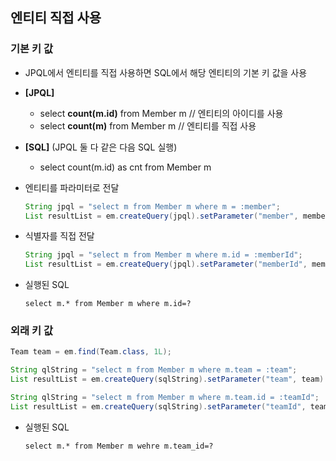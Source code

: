 ## 엔티티 직접 사용

### 기본 키 값
- JPQL에서 엔티티를 직접 사용하면 SQL에서 해당 엔티티의 기본 키 값을 사용
- __[JPQL]__
    - select __count(m.id)__ from Member m // 엔티티의 아이디를 사용
    - select __count(m)__ from Member m    // 엔티티를 직접 사용

- __[SQL]__ (JPQL 둘 다 같은 다음 SQL 실행)
    - select count(m.id) as cnt from Member m
    
- 엔티티를 파라미터로 전달
    ```java
    String jpql = "select m from Member m where m = :member";
    List resultList = em.createQuery(jpql).setParameter("member", member).getResultList();
    ```
  
- 식별자를 직접 전달
    ```java
    String jpql = "select m from Member m where m.id = :memberId";
    List resultList = em.createQuery(jpql).setParameter("memberId", memberId).getResultList();
    ```
  
- 실행된 SQL
    ```
    select m.* from Member m where m.id=?
    ```
  
### 외래 키 값
```java
Team team = em.find(Team.class, 1L);

String qlString = "select m from Member m where m.team = :team";
List resultList = em.createQuery(sqlString).setParameter("team", team).getResultList();
```
```java
String qlString = "select m from Member m where m.team.id = :teamId";
List resultList = em.createQuery(sqlString).setParameter("teamId", teamId).getResultList();
```
- 실행된 SQL
    ```
    select m.* from Member m wehre m.team_id=?
    ```
  